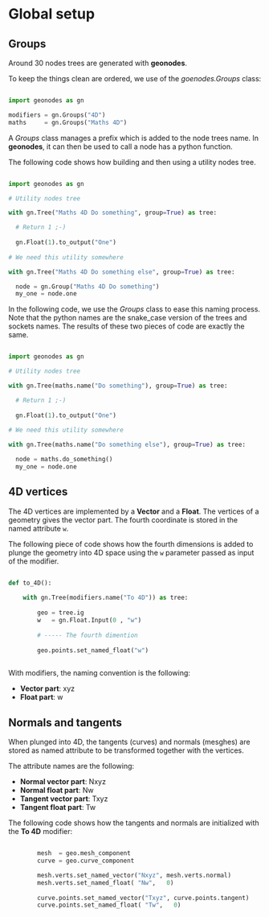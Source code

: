# Global setup

## Groups

Around 30 nodes trees are generated with **geonodes**.

To keep the things clean are ordered, we use of the *goenodes.Groups* class:

``` python

import geonodes as gn

modifiers = gn.Groups("4D")
maths     = gn.Groups("Maths 4D")

```

A *Groups* class manages a prefix which is added to the node trees name.
In **geonodes**, it can then be used to call a node has a python function.

The following code shows how building and then using a utility nodes tree.

``` python

import geonodes as gn

# Utility nodes tree

with gn.Tree("Maths 4D Do something", group=True) as tree:

  # Return 1 ;-)
  
  gn.Float(1).to_output("One")
  
# We need this utility somewhere

with gn.Tree("Maths 4D Do something else", group=True) as tree:

  node = gn.Group("Maths 4D Do something")
  my_one = node.one

```

In the following code, we use the *Groups* class to ease this naming process.
Note that the python names are the snake_case version of the trees and sockets names.
The results of these two pieces of code are exactly the same.

``` python

import geonodes as gn

# Utility nodes tree

with gn.Tree(maths.name("Do something"), group=True) as tree:

  # Return 1 ;-)
  
  gn.Float(1).to_output("One")
  
# We need this utility somewhere

with gn.Tree(maths.name("Do something else"), group=True) as tree:

  node = maths.do_something()
  my_one = node.one

```

## 4D vertices

The 4D vertices are implemented by a **Vector** and a **Float**.
The vertices of a geometry gives the vector part. The fourth coordinate is stored in the named attribute `w`.

The following piece of code shows how the fourth dimensions is added to plunge the geometry into 4D space using the
`w` parameter passed as input of the modifier.

``` python

def to_4D():
    
    with gn.Tree(modifiers.name("To 4D")) as tree:
        
        geo = tree.ig
        w   = gn.Float.Input(0 , "w")
        
        # ----- The fourth dimention
        
        geo.points.set_named_float("w")
        
```

With modifiers, the naming convention is the following:

- **Vector part**: xyz
- **Float part**: w

## Normals and tangents

When plunged into 4D, the tangents (curves) and normals (mesghes) are stored as named attribute to be transformed together with
the vertices.

The attribute names are the following:

- **Normal vector part**: Nxyz
- **Normal float part**: Nw
- **Tangent vector part**: Txyz
- **Tangent float part**: Tw

The following code shows how the tangents and normals are initialized with the **To 4D** modifier:

``` python

        mesh  = geo.mesh_component
        curve = geo.curve_component

        mesh.verts.set_named_vector("Nxyz", mesh.verts.normal)
        mesh.verts.set_named_float( "Nw",   0)
        
        curve.points.set_named_vector("Txyz", curve.points.tangent)
        curve.points.set_named_float( "Tw",   0)

```






  
 



